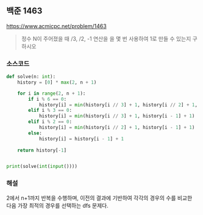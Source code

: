## 백준 1463
https://www.acmicpc.net/problem/1463

> 정수 N이 주어졌을 때 /3, /2, -1 연산을 을 몇 번 사용하여 1로 만들 수 있는지 구하시오

### 소스코드
```py
def solve(n: int):
    history = [0] * max(2, n + 1)

    for i in range(2, n + 1):
        if i % 6 == 0:
            history[i] = min(history[i // 3] + 1, history[i // 2] + 1, history[i - 1] + 1)
        elif i % 3 == 0:
            history[i] = min(history[i // 3] + 1, history[i - 1] + 1)
        elif i % 2 == 0:
            history[i] = min(history[i // 2] + 1, history[i - 1] + 1)
        else:
            history[i] = history[i - 1] + 1
    
    return history[-1]


print(solve(int(input())))
```

### 해설
2에서 n+1까지 반복을 수행하며, 이전의 결과에 기반하여 각각의 경우의 수를 비교한 다음 가장 최적의 경우를 선택하는 dfs 문제다.
